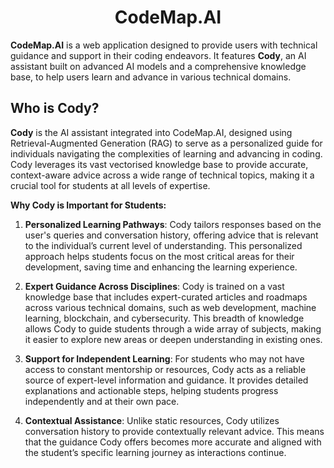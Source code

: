 <h1 align="center">CodeMap.AI</h1>

**CodeMap.AI** is a web application designed to provide users with technical guidance and support in their coding endeavors. It features **Cody**, an AI assistant built on advanced AI models and a comprehensive knowledge base, to help users learn and advance in various technical domains.

## Who is Cody?

**Cody** is the AI assistant integrated into CodeMap.AI, designed using Retrieval-Augmented Generation (RAG) to serve as a personalized guide for individuals navigating the complexities of learning and advancing in coding. Cody leverages its vast vectorised knowledge base to provide accurate, context-aware advice across a wide range of technical topics, making it a crucial tool for students at all levels of expertise.

**Why Cody is Important for Students:**

1. **Personalized Learning Pathways**: Cody tailors responses based on the user's queries and conversation history, offering advice that is relevant to the individual’s current level of understanding. This personalized approach helps students focus on the most critical areas for their development, saving time and enhancing the learning experience.

2. **Expert Guidance Across Disciplines**: Cody is trained on a vast knowledge base that includes expert-curated articles and roadmaps across various technical domains, such as web development, machine learning, blockchain, and cybersecurity. This breadth of knowledge allows Cody to guide students through a wide array of subjects, making it easier to explore new areas or deepen understanding in existing ones.

3. **Support for Independent Learning**: For students who may not have access to constant mentorship or resources, Cody acts as a reliable source of expert-level information and guidance. It provides detailed explanations and actionable steps, helping students progress independently and at their own pace.

4. **Contextual Assistance**: Unlike static resources, Cody utilizes conversation history to provide contextually relevant advice. This means that the guidance Cody offers becomes more accurate and aligned with the student’s specific learning journey as interactions continue.
